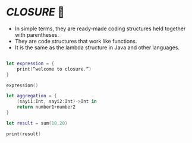 # _CLOSURE_ 📂

- In simple terms, they are ready-made coding structures held together with parentheses.
- They are code structures that work like functions.
- It is the same as the lambda structure in Java and other languages.

```swift

let expression = {
    print(“welcome to closure.”)
}

expression()

let aggregation = {
    (sayi1:Int, sayi2:Int)->Int in
    return number1+number2
}

let result = sum(10,20)

print(result)
```
